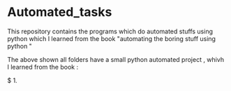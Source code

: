 # Automated_tasks
This repository contains the programs which do automated stuffs using python which I learned from the book "automating the boring stuff using python "

The above shown all folders have a small python automated project , whivh I learned from the book :

$ 1. 
